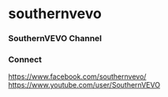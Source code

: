# southernvevo
### SouthernVEVO Channel

### Connect
https://www.facebook.com/southernvevo/
<br>
https://www.youtube.com/user/SouthernVEVO
